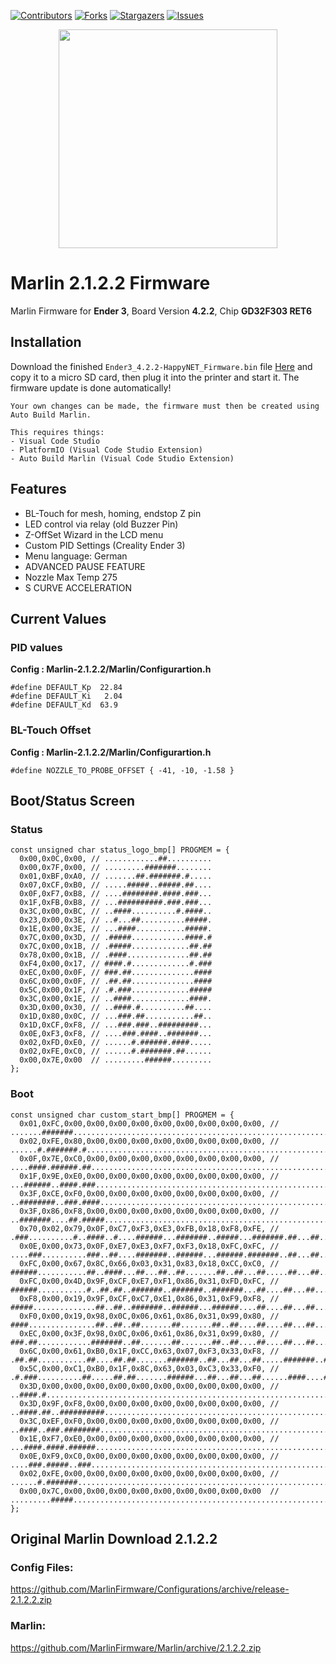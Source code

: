 <a name="readme-top"></a>

[![Contributors][contributors-shield]][contributors-url]
[![Forks][forks-shield]][forks-url]
[![Stargazers][stars-shield]][stars-url]
[![Issues][issues-shield]][issues-url]


<p align="center">
  <img src="https://mma.prnewswire.com/media/1609256/Logo.jpg?p=facebook" width="350">


# Marlin 2.1.2.2 Firmware
Marlin Firmware for **Ender 3**, Board Version **4.2.2**, Chip **GD32F303 RET6**

## Installation
Download the finished `Ender3_4.2.2-HappyNET_Firmware.bin` file [Here](https://github.com/DarkNinja-Lab/Ender-3-4.2.2-Firmware/releases/download/Release/Ender3_4.2.2-HappyNET_Firmware.bin) and copy it to a micro SD card, then plug it into the printer and start it. The firmware update is done automatically!
```
Your own changes can be made, the firmware must then be created using Auto Build Marlin.

This requires things:
- Visual Code Studio
- PlatformIO (Visual Code Studio Extension)
- Auto Build Marlin (Visual Code Studio Extension)
```

## Features
- BL-Touch for mesh, homing, endstop Z pin
- LED control via relay (old Buzzer Pin)
- Z-OffSet Wizard in the LCD menu
- Custom PID Settings (Creality Ender 3)
- Menu language: German
- ADVANCED PAUSE FEATURE
- Nozzle Max Temp 275
- S CURVE ACCELERATION

## Current Values
### PID values
**Config : Marlin-2.1.2.2/Marlin/Configurartion.h**
```
#define DEFAULT_Kp  22.84 
#define DEFAULT_Ki   2.04 
#define DEFAULT_Kd  63.9
```
### BL-Touch Offset
**Config : Marlin-2.1.2.2/Marlin/Configurartion.h**

```
#define NOZZLE_TO_PROBE_OFFSET { -41, -10, -1.58 }
```
## Boot/Status Screen

### Status
```
const unsigned char status_logo_bmp[] PROGMEM = {
  0x00,0x0C,0x00, // ............##..........
  0x00,0x7F,0x00, // .........#######........
  0x01,0xBF,0xA0, // .......##.#######.#.....
  0x07,0xCF,0xB0, // .....#####..#####.##....
  0x0F,0xF7,0xB8, // ....########.####.###...
  0x1F,0xFB,0xB8, // ...##########.###.###...
  0x3C,0x00,0xBC, // ..####..........#.####..
  0x23,0x00,0x3E, // ..#...##..........#####.
  0x1E,0x00,0x3E, // ...####...........#####.
  0x7C,0x00,0x3D, // .#####............####.#
  0x7C,0x00,0x1B, // .#####.............##.##
  0x78,0x00,0x1B, // .####..............##.##
  0xF4,0x00,0x17, // ####.#.............#.###
  0xEC,0x00,0x0F, // ###.##..............####
  0x6C,0x00,0x0F, // .##.##..............####
  0x5C,0x00,0x1F, // .#.###.............#####
  0x3C,0x00,0x1E, // ..####.............####.
  0x3D,0x00,0x30, // ..####.#..........##....
  0x1D,0x80,0x0C, // ...###.##...........##..
  0x1D,0xCF,0xF8, // ...###.###..#########...
  0x0E,0xF3,0xF8, // ....###.####..#######...
  0x02,0xFD,0xE0, // ......#.######.####.....
  0x02,0xFE,0xC0, // ......#.#######.##......
  0x00,0x7E,0x00  // .........######.........
};
```

### Boot
```
const unsigned char custom_start_bmp[] PROGMEM = {
  0x01,0xFC,0x00,0x00,0x00,0x00,0x00,0x00,0x00,0x00,0x00, // .......#######..........................................................................
  0x02,0xFE,0x80,0x00,0x00,0x00,0x00,0x00,0x00,0x00,0x00, // ......#.#######.#.......................................................................
  0x0F,0x7E,0xC0,0x00,0x00,0x00,0x00,0x00,0x00,0x00,0x00, // ....####.######.##......................................................................
  0x1F,0x9E,0xE0,0x00,0x00,0x00,0x00,0x00,0x00,0x00,0x00, // ...######..####.###.....................................................................
  0x3F,0xCE,0xF0,0x00,0x00,0x00,0x00,0x00,0x00,0x00,0x00, // ..########..###.####....................................................................
  0x3F,0x86,0xF8,0x00,0x00,0x00,0x00,0x00,0x00,0x00,0x00, // ..#######....##.#####...................................................................
  0x70,0x02,0x79,0x0F,0xC7,0xF3,0xE3,0xFB,0x18,0xF8,0xFE, // .###..........#..####..#....######...#######..#####...#######.##...##...#####...#######.
  0x0E,0x00,0x73,0x0F,0xE7,0xE3,0xF7,0xF3,0x18,0xFC,0xFC, // ....###..........###..##....#######..######...######.#######..##...##...######..######..
  0xFC,0x00,0x67,0x8C,0x66,0x03,0x31,0x83,0x18,0xCC,0xC0, // ######...........##..####...##...##..##.......##..##...##.....##...##...##..##..##......
  0xFC,0x00,0x4D,0x9F,0xCF,0xE7,0xF1,0x86,0x31,0xFD,0xFC, // ######...........#..##.##..#######..#######..#######...##....##...##...#######.#######..
  0xF8,0x00,0x19,0x9F,0xCF,0xC7,0xE1,0x86,0x31,0xF9,0xF8, // #####..............##..##..#######..######...######....##....##...##...######..######...
  0xF0,0x00,0x19,0x98,0x0C,0x06,0x61,0x86,0x31,0x99,0x80, // ####...............##..##..##.......##.......##..##....##....##...##...##..##..##.......
  0xEC,0x00,0x3F,0x98,0x0C,0x06,0x61,0x86,0x31,0x99,0x80, // ###.##............#######..##.......##.......##..##....##....##...##...##..##..##.......
  0x6C,0x00,0x61,0xB0,0x1F,0xCC,0x63,0x07,0xF3,0x33,0xF8, // .##.##...........##....##.##.......#######..##...##...##.....#######..##..##..#######...
  0x5C,0x00,0xC1,0xB0,0x1F,0x8C,0x63,0x03,0xC3,0x33,0xF0, // .#.###..........##.....##.##.......######...##...##...##......####....##..##..######....
  0x3D,0x00,0x00,0x00,0x00,0x00,0x00,0x00,0x00,0x00,0x00, // ..####.#................................................................................
  0x3D,0x9F,0xF8,0x00,0x00,0x00,0x00,0x00,0x00,0x00,0x00, // ..####.##..##########...................................................................
  0x3C,0xEF,0xF0,0x00,0x00,0x00,0x00,0x00,0x00,0x00,0x00, // ..####..###.########....................................................................
  0x1E,0xF7,0xE0,0x00,0x00,0x00,0x00,0x00,0x00,0x00,0x00, // ...####.####.######.....................................................................
  0x0E,0xF9,0xC0,0x00,0x00,0x00,0x00,0x00,0x00,0x00,0x00, // ....###.#####..###......................................................................
  0x02,0xFE,0x00,0x00,0x00,0x00,0x00,0x00,0x00,0x00,0x00, // ......#.#######.........................................................................
  0x00,0x7C,0x00,0x00,0x00,0x00,0x00,0x00,0x00,0x00,0x00  // .........#####..........................................................................
};
```
## Original Marlin Download 2.1.2.2

### Config Files:
https://github.com/MarlinFirmware/Configurations/archive/release-2.1.2.2.zip

### Marlin: 
https://github.com/MarlinFirmware/Marlin/archive/2.1.2.2.zip



<!--## Written in

[![Next][Next.js]][Next-url] -->



<!-- MARKDOWN LINKS & IMAGES -->

[contributors-shield]: https://img.shields.io/github/contributors/DarkNinja-Lab/Marlin-2.1.2.2.svg?style=for-the-badge

[contributors-url]: https://github.com/DarkNinja-Lab/Marlin-2.1.2.2/graphs/contributors



[forks-shield]: https://img.shields.io/github/forks/DarkNinja-Lab/Marlin-2.1.2.2.svg?style=for-the-badge

[forks-url]: https://github.com/DarkNinja-Lab/Marlin-2.1.2.2/network/members



[stars-shield]: https://img.shields.io/github/stars/DarkNinja-Lab/Marlin-2.1.2.2.svg?style=for-the-badge
[stars-url]: https://github.com/DarkNinja-Lab/Marlin-2.1.2.2/stargazers
[issues-shield]: https://img.shields.io/github/issues/DarkNinja-Lab/Marlin-2.1.2.2.svg?style=for-the-badge
[issues-url]: https://github.com/DarkNinja-Lab/Marlin-2.1.2.2/issues
[license-shield]: https://img.shields.io/github/license/DarkNinja-Lab/Marlin-2.1.2.2.svg?style=for-the-badge
[license-url]: https://github.com/DarkNinja-Lab/Marlin-2.1.2.2/blob/master/LICENSE.txt
[linkedin-shield]: https://img.shields.io/badge/-LinkedIn-black.svg?style=for-the-badge&logo=linkedin&colorB=555
[linkedin-url]: https://linkedin.com/in/DarkNinja-Lab
[product-screenshot]: images/screenshot.png
[Next.js]: https://img.shields.io/badge/next.js-000000?style=for-the-badge&logo=nextdotjs&logoColor=white
[Next-url]: https://nextjs.org/
[React.js]: https://img.shields.io/badge/React-20232A?style=for-the-badge&logo=react&logoColor=61DAFB
[React-url]: https://reactjs.org/
[Vue.js]: https://img.shields.io/badge/Vue.js-35495E?style=for-the-badge&logo=vuedotjs&logoColor=4FC08D
[Vue-url]: https://vuejs.org/
[Angular.io]: https://img.shields.io/badge/Angular-DD0031?style=for-the-badge&logo=angular&logoColor=white
[Angular-url]: https://angular.io/
[Svelte.dev]: https://img.shields.io/badge/Svelte-4A4A55?style=for-the-badge&logo=svelte&logoColor=FF3E00
[Svelte-url]: https://svelte.dev/
[Laravel.com]: https://img.shields.io/badge/Laravel-FF2D20?style=for-the-badge&logo=laravel&logoColor=white
[Laravel-url]: https://laravel.com
[Bootstrap.com]: https://img.shields.io/badge/Bootstrap-563D7C?style=for-the-badge&logo=bootstrap&logoColor=white
[Bootstrap-url]: https://getbootstrap.com
[JQuery.com]: https://img.shields.io/badge/jQuery-0769AD?style=for-the-badge&logo=jquery&logoColor=white
[JQuery-url]: https://jquery.com 

